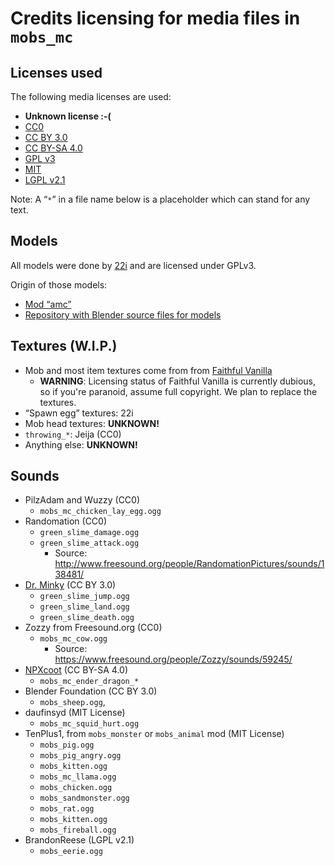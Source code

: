 # Credits licensing for media files in `mobs_mc`

## Licenses used

The following media licenses are used:

* **Unknown license :-(**
* [CC0](https://creativecommons.org/choose/zero/)
* [CC BY 3.0](https://creativecommons.org/licenses/by/3.0/)
* [CC BY-SA 4.0](https://creativecommons.org/licenses/by-sa/4.0/)
* [GPL v3](https://www.gnu.org/licenses/gpl-3.0.html])
* [MIT](https://opensource.org/licenses/MIT)
* [LGPL v2.1](https://www.gnu.org/licenses/lgpl-2.1.html)

Note: A “`*`” in a file name below is a placeholder which can stand for any text.

## Models
All models were done by [22i](https://github.com/22i) and are licensed under GPLv3.

Origin of those models:

* [Mod “amc”](https://github.com/22i/amc/)
* [Repository with Blender source files for models](https://github.com/22i/minecraft-voxel-blender-models)

## Textures (W.I.P.)

* Mob and most item textures come from from [Faithful Vanilla](https://minecraft.curseforge.com/projects/faithful-vanilla)
    * **WARNING**: Licensing status of Faithful Vanilla is currently dubious, so if you're paranoid, assume full copyright. We plan to replace the textures.
* “Spawn egg” textures: 22i
* Mob head textures: **UNKNOWN!**
* `throwing_*`: Jeija (CC0)
* Anything else: **UNKNOWN!**

## Sounds

* PilzAdam and Wuzzy (CC0)
    * `mobs_mc_chicken_lay_egg.ogg`
* Randomation (CC0)
    * `green_slime_damage.ogg`
    * `green_slime_attack.ogg`
        * Source: <http://www.freesound.org/people/RandomationPictures/sounds/138481/>
* [Dr. Minky](http://www.freesound.org/people/DrMinky/sounds/) (CC BY 3.0)
    * `green_slime_jump.ogg`
    * `green_slime_land.ogg`
    * `green_slime_death.ogg`
* Zozzy from Freesound.org (CC0)
    * `mobs_mc_cow.ogg`
        * Source: <https://www.freesound.org/people/Zozzy/sounds/59245/>
* [NPXcoot](https://github.com/NPXcoot1) (CC BY-SA 4.0)
    * `mobs_mc_ender_dragon_*`
* Blender Foundation (CC BY 3.0)
    * `mobs_sheep.ogg`,
* daufinsyd (MIT License)
    * `mobs_mc_squid_hurt.ogg`
* TenPlus1, from `mobs_monster` or `mobs_animal` mod (MIT License)
    * `mobs_pig.ogg`
    * `mobs_pig_angry.ogg`
    * `mobs_kitten.ogg`
    * `mobs_mc_llama.ogg`
    * `mobs_chicken.ogg`
    * `mobs_sandmonster.ogg`
    * `mobs_rat.ogg`
    * `mobs_kitten.ogg`
    * `mobs_fireball.ogg`
* BrandonReese (LGPL v2.1)
    * `mobs_eerie.ogg`

